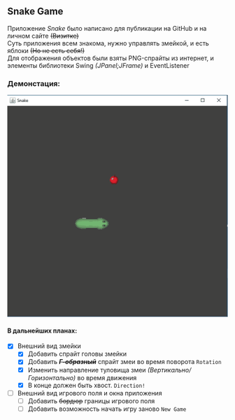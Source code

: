 ## Snake Game

Приложение _Snake_ было написано для публикации на GitHub и 
на личном сайте ~~(Визитке)~~                  
Суть приложения всем знакома, нужно управлять змейкой, и есть яблоки ~~(Но не есть себя!)~~                                                         
Для отображения объектов были взяты PNG-спрайты из интернет, и элементы библиотеки 
Swing _(JPanel;JFrame)_ и EventListener


### Демонстация:

![Анимированное изображение](snakeGif.gif)
  

#### В дальнейших планах:

- [X] Внешний вид змейки
    - [X] Добавить спрайт головы змейки
    - [X] Добавить ~~___Г-образный___~~ спрайт змеи во время поворота `Rotation`
    - [X] Изменить направление туловища змеи _(Вертикально/Горизонтально)_ во время движения 
    - [X] В конце должен быть хвост.  `Direction!` 

- [ ] Внешний вид игрового поля и окна приложения
    -[ ] Добавить ~~бордюр~~ границы игрового поля 
    -[ ] Добавить возможность начать игру заново `New Game`
